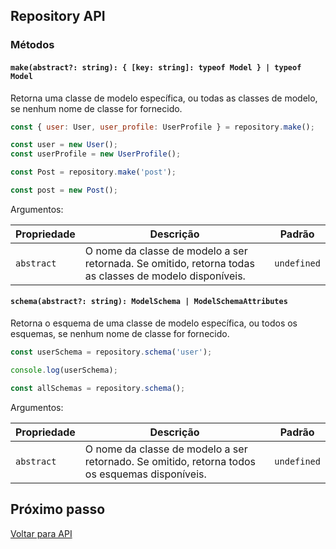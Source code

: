 ## Repository API

### Métodos

#### `make(abstract?: string): { [key: string]: typeof Model } | typeof Model`

Retorna uma classe de modelo específica, ou todas as classes de modelo, se nenhum nome de classe for fornecido.

```javascript
const { user: User, user_profile: UserProfile } = repository.make();

const user = new User();
const userProfile = new UserProfile();

const Post = repository.make('post');

const post = new Post();
```

Argumentos:

| Propriedade | Descrição | Padrão |
| --- | --- | --- |
| `abstract` | O nome da classe de modelo a ser retornada. Se omitido, retorna todas as classes de modelo disponíveis. | `undefined` |

#### `schema(abstract?: string): ModelSchema | ModelSchemaAttributes`

Retorna o esquema de uma classe de modelo específica, ou todos os esquemas, se nenhum nome de classe for fornecido.

```javascript
const userSchema = repository.schema('user');

console.log(userSchema);

const allSchemas = repository.schema();
```

Argumentos:

| Propriedade | Descrição | Padrão |
| --- | --- | --- |
| `abstract` | O nome da classe de modelo a ser retornado. Se omitido, retorna todos os esquemas disponíveis. | `undefined` |

## Próximo passo

[Voltar para API](./4-API.md)
